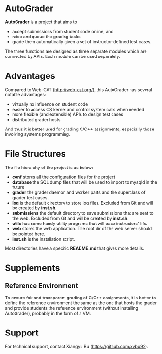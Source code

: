 AutoGrader
============

**AutoGrader** is a project that aims to 

 * accept submissions from student code online, and 
 * raise and queue the grading tasks
 * grade them automatically given a set of instructor-defined test cases.

The three functions are designed as three separate modules which are connected by APIs. 
Each module can be used separately.

Advantages
==========

Compared to Web-CAT (http://web-cat.org/), this AutoGrader has several notable advantages:

 * virtually no influence on student code
 * easier to access OS kernel and control system calls when needed
 * more flexible (and extensible) APIs to design test cases
 * distributed grader hosts

And thus it is better used for grading C/C++ assignments, especially those involving systems programming.

File Structures
===============

The file hierarchy of the project is as below:

 * **conf** stores all the configuration files for the project
 * **database** the SQL dump files that will be used to import to mysqld in the future
 * **grader** the grader daemon and worker parts and the superclass of grader test cases.
 * **log** is the default directory to store log files. Excluded from Git and will be created by **inst.sh**.
 * **submissions** the default directory to save submissions that are sent to the web. Excluded from Git and will be created by **inst.sh**.
 * **utils** has some handy utility programs that will ease instructors' life.
 * **web** stores the web application. The root dir of the web server should be pointed here.
 * **inst.sh** is the installation script.

Most directories have a specific **README.md** that gives more details.

Supplements
===========

## Reference Environment

To ensure fair and transparent grading of C/C++ assignments, it is better to define the 
reference environment the same as the one that hosts the grader and provide students the 
reference environment (without installing AutoGrader), probably in the form of a VM.

Support
=======

For technical support, contact Xiangyu Bu (https://github.com/xybu92).
